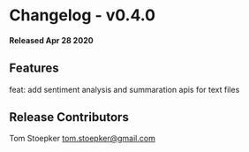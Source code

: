 # Changelog - v0.4.0
#### Released Apr 28 2020


## Features

feat: add sentiment analysis and summaration apis for text files



## Release Contributors

Tom Stoepker <tom.stoepker@gmail.com>
